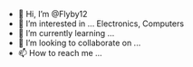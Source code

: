- 👋 Hi, I’m @Flyby12
- 👀 I’m interested in ... Electronics, Computers
- 🌱 I’m currently learning ...
- 💞️ I’m looking to collaborate on ...
- 📫 How to reach me ...

<!---
Flyby12/Flyby12 is a ✨ special ✨ repository because its `README.md` (this file) appears on your GitHub profile.
You can click the Preview link to take a look at your changes.
--->
